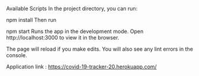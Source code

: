 Available Scripts
In the project directory, you can run:

npm install
Then run

npm start
Runs the app in the development mode.
Open http://localhost:3000 to view it in the browser.

The page will reload if you make edits.
You will also see any lint errors in the console.

Application link : https://covid-19-tracker-20.herokuapp.com/